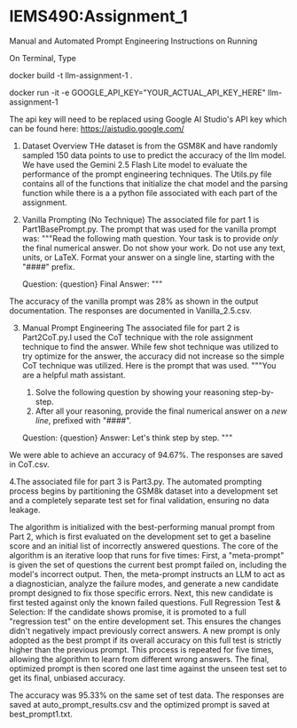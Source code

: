 # IEMS490:Assignment_1
Manual and Automated Prompt Engineering
Instructions on Running

On Terminal, Type 

docker build -t llm-assignment-1 .

docker run -it -e GOOGLE_API_KEY="YOUR_ACTUAL_API_KEY_HERE" llm-assignment-1

The api key will need to be replaced using Google AI Studio's API key which can be found here: https://aistudio.google.com/

1. Dataset Overview
THe dataset is from the GSM8K and have randomly sampled 150 data points to use to predict the accuracy of the llm model. We have used the Gemini 2.5 Flash Lite model to evaluate the performance of the prompt engineering techniques. The Utils.py file contains all of the functions that initialize the chat model and the parsing function while there is a a python file associated with each part of the assignment.

2. Vanilla Prompting (No Technique)
The associated file for part 1 is Part1BasePrompt.py. The prompt that was used for the vanilla prompt was:
"""Read the following math question.
    Your task is to provide *only* the final numerical answer.
    Do not show your work. Do not use any text, units, or LaTeX.
    Format your answer on a single line, starting with the "####" prefix.

    Question: {question}
    Final Answer: """
    
The accuracy of the vanilla prompt was 28% as shown in the output documentation. The responses are documented in Vanilla_2.5.csv.

3. Manual Prompt Engineering
The associated file for part 2 is Part2CoT.py.I used the CoT technique with the role assignment technique to find the answer. While few shot technique was utilized to try optimize for the answer, the accuracy did not increase so the simple CoT technique was utilized. Here is the prompt that was used.
"""You are a helpful math assistant.
    1. Solve the following question by showing your reasoning step-by-step.
    2. After all your reasoning, provide the final numerical answer on a *new line*, prefixed with "####".

    Question: {question}
    Answer: Let's think step by step.
    """
    
We were able to achieve an accuracy of 94.67%. The responses are saved in CoT.csv.

4.The associated file for part 3 is Part3.py. The automated prompting process begins by partitioning the GSM8k dataset into a development set and a completely separate test set for final validation, ensuring no data leakage.

The algorithm is initialized with the best-performing manual prompt from Part 2, which is first evaluated on the development set to get a baseline score and an initial list of incorrectly answered questions. The core of the algorithm is an iterative loop that runs for five times:
First, a "meta-prompt" is given the set of questions the current best prompt failed on, including the model's incorrect output.
Then, the meta-prompt instructs an LLM to act as a diagnostician, analyze the failure modes, and generate a new candidate prompt designed to fix those specific errors.
Next, this new candidate is first tested against only the known failed questions.
Full Regression Test & Selection: If the candidate shows promise, it is promoted to a full "regression test" on the entire development set. This ensures the changes didn't negatively impact previously correct answers. A new prompt is only adopted as the best prompt if its overall accuracy on this full test is strictly higher than the previous prompt.
This process is repeated for five times, allowing the algorithm to learn from different wrong answers. The final, optimized prompt is then scored one last time against the unseen test set to get its final, unbiased accuracy.

The accuracy was 95.33% on the same set of test data. The responses are saved at auto_prompt_results.csv and the optimized prompt is saved at best_prompt1.txt.
